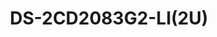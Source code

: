 ---
id: 23
title: "DS-2CD2083G2-LI(2U)"
slug: "DS-2CD2083G2-LI(2U)"
subTitle: "8 MP AcuSense Hybrid Bullet Camera"
category: "networkcamera"
imgCard: "/src/assets/images/networkcamera/DS-2CD2083G2-LI(2U)/DS-2CD2083G2-LI(2U)-1.webp"
imgAlt: "DS-2CD2083G2-LI(2U)"
thumbnails: [
  "/src/assets/images/networkcamera/DS-2CD2083G2-LI(2U)/DS-2CD2083G2-LI(2U)-1.webp",
  "/src/assets/images/networkcamera/DS-2CD2083G2-LI(2U)/DS-2CD2083G2-LI(2U)-2.webp",
  "/src/assets/images/networkcamera/DS-2CD2083G2-LI(2U)/DS-2CD2083G2-LI(2U)-3.webp",
  "/src/assets/images/networkcamera/DS-2CD2083G2-LI(2U)/DS-2CD2083G2-LI(2U)-4.webp"

]
features: [
  "8 MP ultra HD imaging for detailed surveillance",
  "AcuSense for precise human and vehicle detection",
  "Smart Hybrid Light with IR/white light and 4 lighting modes",
  "Dual-microphone (-2U) for high-quality real-time audio",
  "120 dB true WDR for clear imaging in challenging lighting",
  "H.265+ compression and IP67-rated weather protection"
]
rating: 5
reviewCount: 100
specifications: {
  Camera: {
    Image_Sensor: "1/2.8\" Progressive Scan CMOS",
    Max_Resolution: "3840 × 2160",
    Min_Illumination: "Color: 0.005 Lux @ (F1.6, AGC ON), B/W: 0 Lux with IR",
    Shutter_Time: "1/3 s to 1/100,000 s",
    Day_Night: "IR cut filter",
    Angle_Adjustment: "Pan: 0° to 360°, Tilt: 0° to 90°, Rotate: 0° to 360°"
  },
  Lens: {
    Lens_Type: "Fixed focal lens, 2.8, 4, and 6 mm optional",
    Focal_Length_FOV: {
      "2.8 mm": "Horizontal FOV 108°, Vertical FOV 59°, Diagonal FOV 127°",
      "4 mm": "Horizontal FOV 88°, Vertical FOV 44°, Diagonal FOV 105°",
      "6 mm": "Horizontal FOV 54°, Vertical FOV 29°, Diagonal FOV 63°"
    },
    Lens_Mount: "M12",
    Iris_Type: "Fixed",
    Aperture: "F1.6",
    Depth_of_Field: {
      "2.8 mm": "1.7 m to ∞",
      "4 mm": "2.6 m to ∞",
      "6 mm": "5.8 m to ∞"
    }
  },
  Video: {
    Main_Stream: {
      "50_Hz": "20 fps (3840 × 2160), 25 fps (3200 × 1800, 2688 × 1520, 1920 × 1080, 1280 × 720)",
      "60_Hz": "20 fps (3840 × 2160), 30 fps (3200 × 1800, 2688 × 1520, 1920 × 1080, 1280 × 720)"
    },
    Sub_Stream: {
      "50_Hz": "25 fps (1280 × 720, 640 × 480, 640 × 360)",
      "60_Hz": "30 fps (1280 × 720, 640 × 480, 640 × 360)"
    },
    Third_Stream: {
      "50_Hz": "10 fps (1920 × 1080, 1280 × 720, 640 × 480, 640 × 360)",
      "60_Hz": "10 fps (1920 × 1080, 1280 × 720, 640 × 480, 640 × 360)",
      Note: "Third stream is supported under certain settings"
    },
    Video_Compression: {
      Main_Stream: "H.265/H.264/H.264+/H.265+",
      Sub_Stream: "H.265/H.264/MJPEG",
      Third_Stream: "H.265/H.264"
    },
    Video_Bit_Rate: "32 Kbps to 16 Mbps",
    H264_Type: "Baseline Profile, Main Profile, High Profile",
    H265_Type: "Main Profile",
    SVC: "H.264 and H.265 encoding",
    Bit_Rate_Control: "CBR, VBR",
    ROI: "1 fixed region for main stream and sub-stream",
    Target_Cropping: "Yes"
  },
  Audio: {
    Audio_Compression: "-2U: G.711/G.722.1/G.726/MP2L2/PCM/MP3/AAC-LC",
    Audio_Bit_Rate: "-2U: 64 Kbps (G.711ulaw/G.711alaw)/16 Kbps (G.722.1)/16 Kbps (G.726)/32 to 160 Kbps (MP2L2)/8 to 320 Kbps (MP3)/16 to 64 Kbps (AAC-LC)",
    Audio_Sampling_Rate: "-2U: 8 kHz/16 kHz/32 kHz/48 kHz",
    Environment_Noise_Filtering: "-2U: Yes"
  },
  Network: {
    Protocols: "TCP/IP, ICMP, HTTP, HTTPS, FTP, DHCP, DNS, DDNS, RTP, RTSP, RTCP, NTP, UPnP, SMTP, IGMP, 802.1X, QoS, IPv4, IPv6, UDP, Bonjour, SSL/TLS, PPPoE, SNMP, WebSocket, WebSockets",
    Simultaneous_Live_View: "Up to 6 channels",
    API: "ONVIF (Profile S, Profile G), ISAPI, SDK, ISUP",
    Security: "Password protection, complicated password, HTTPS encryption, IP address filter, Security Audit Log, basic and digest authentication for HTTP/HTTPS, TLS 1.1/1.2/1.3, WSSE and digest authentication for ONVIF",
    User_Host: "Up to 32 users; 3 user levels: administrator, operator, and user",
    Client: "iVMS-4200, Hik-Connect, Hik-Central",
    Network_Storage: "NAS (NFS, SMB/CIFS), ANR, Hikvision memory card support with encryption and health detection",
    Web_Browser: "Plug-in required live view: IE 11; Plug-in free live view: Chrome 80+, Firefox 80+, Edge 89+, Safari 13+; Local service: Chrome 80+, Firefox 80+, Edge 89+, Safari 13+"
  },
  Image: {
    Image_Parameters_Switch: "Yes",
    Day_Night_Switch: "Day, Night, Auto, Schedule",
    Image_Settings: "Rotate mode",
    WDR: "120 dB",
    SNR: "≥ 52 dB",
    Image_Enhancement: "BLC, HLC, 3D DNR",
    Privacy_Mask: "8 programmable polygon privacy masks"
  },
  Deep_Learning_Function: {
    Perimeter_Protection: "Line crossing, intrusion, region entrance, region exiting. Support alarm triggering by specified target types (human and vehicle)"
  },
  General: {
    Power: "12 VDC ± 25%, 0.5 A, max. 6 W, reverse polarity protection, Ø5.5 mm coaxial power plug; PoE: IEEE 802.3af, Class 3, max. 7.5 W",
    Material: "Metal",
    Dimension: "Ø74.4 mm × 176.3 mm (Ø2.93\" × 6.94\")",
    Package_Dimension: "234 mm × 120 mm × 117 mm (9.21\" × 4.72\" × 4.61\")",
    Weight: "Approx. 515 g (1.1 lb.)",
    With_Package_Weight: "Approx. 760 g (1.7 lb.)",
    Storage_Conditions: "-30 °C to 60 °C (-22 °F to 140 °F), Humidity 95% or less (non-condensing)",
    Startup_and_Operating_Conditions: "-30 °C to 60 °C (-22 °F to 140 °F), Humidity 95% or less (non-condensing)",
    Language: "33 languages: English, Russian, Estonian, Bulgarian, Hungarian, Greek, German, Italian, Czech, Slovak, French, Polish, Dutch, Portuguese, Spanish, Romanian, Danish, Swedish, Norwegian, Finnish, Croatian, Slovenian, Serbian, Turkish, Korean, Traditional Chinese, Thai, Vietnamese, Japanese, Latvian, Lithuanian, Portuguese (Brazil), Ukrainian",
    General_Function: "Heartbeat, mirror, flash log, password reset via email, pixel counter, anti-banding"
  }
}
---